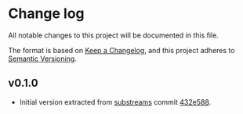 # Change log

All notable changes to this project will be documented in this file.

The format is based on [Keep a Changelog](https://keepachangelog.com/en/1.0.0/), and this project adheres to [Semantic Versioning](https://semver.org/spec/v2.0.0.html).

## v0.1.0

* Initial version extracted from [substreams](https://github.com/streamingfast/substreams) commit [432e588](https://github.com/streamingfast/substreams/commit/432e58897ceb873d164703a87c0d46f859191669).